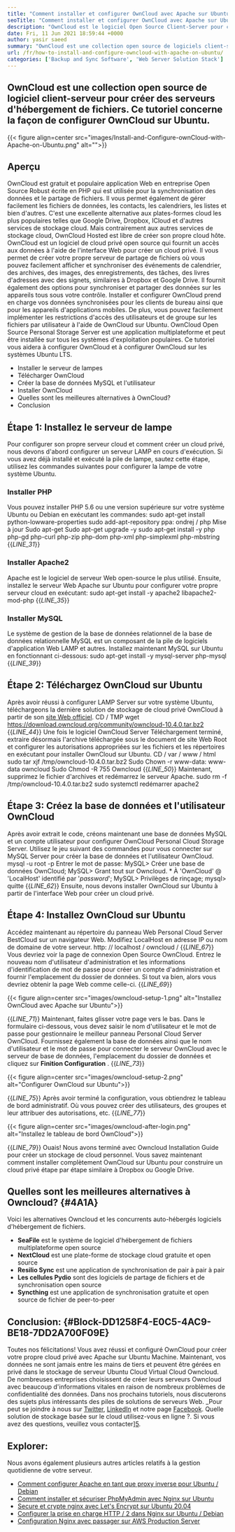 ```yaml
---
title: "Comment installer et configurer OwnCloud avec Apache sur Ubuntu" 
seoTitle: "Comment installer et configurer OwnCloud avec Apache sur Ubuntu" 
description: "OwnCloud est le logiciel Open Source Client-Server pour créer des services d'hébergement de fichiers. Dans ce tutoriel, nous apprendrons à installer et à configurer OwnCloud sur Ubuntu" 
date: Fri, 11 Jun 2021 18:59:44 +0000
author: yasir saeed
summary: "OwnCloud est une collection open source de logiciels client-serveur pour créer des serveurs d'hébergement de fichiers. Ce tutoriel concerne la façon de configurer OwnCloud sur Ubuntu." 
url: /fr/how-to-install-and-configure-owncloud-with-apache-on-ubuntu/
categories: ['Backup and Sync Software', 'Web Server Solution Stack']
---
```


## OwnCloud est une collection open source de logiciel client-serveur pour créer des serveurs d'hébergement de fichiers. Ce tutoriel concerne la façon de configurer OwnCloud sur Ubuntu.

{{< figure align=center src="images/Install-and-Configure-ownCloud-with-Apache-on-Ubuntu.png" alt="">}}


## **Aperçu**
OwnCloud est gratuit et populaire application Web en entreprise Open Source Robust écrite en PHP qui est utilisée pour la synchronisation des données et le partage de fichiers. Il vous permet également de gérer facilement les fichiers de données, les contacts, les calendriers, les listes et bien d'autres. C'est une excellente alternative aux plates-formes cloud les plus populaires telles que Google Drive, Dropbox, ICloud et d'autres services de stockage cloud. Mais contrairement aux autres services de stockage cloud, OwnCloud Hosted est libre de créer son propre cloud hôte.
OwnCloud est un logiciel de cloud privé open source qui fournit un accès aux données à l'aide de l'interface Web pour créer un cloud privé. Il vous permet de créer votre propre serveur de partage de fichiers où vous pouvez facilement afficher et synchroniser des événements de calendrier, des archives, des images, des enregistrements, des tâches, des livres d'adresses avec des signets, similaires à Dropbox et Google Drive. Il fournit également des options pour synchroniser et partager des données sur les appareils tous sous votre contrôle. Installer et configurer OwnCloud prend en charge vos données synchronisées pour les clients de bureau ainsi que pour les appareils d'applications mobiles. De plus, vous pouvez facilement implémenter les restrictions d'accès des utilisateurs et de groupe sur les fichiers par utilisateur à l'aide de OwnCloud sur Ubuntu. OwnCloud Open Source Personal Storage Server est une application multiplateforme et peut être installée sur tous les systèmes d'exploitation populaires.
Ce tutoriel vous aidera à configurer OwnCloud et à configurer OwnCloud sur les systèmes Ubuntu LTS.
  * Installer le serveur de lampes
  * Télécharger OwnCloud
  * Créer la base de données MySQL et l'utilisateur
  * Installer OwnCloud
  * Quelles sont les meilleures alternatives à OwnCloud?
  * Conclusion

## Étape 1: Installez le serveur de lampe
Pour configurer son propre serveur cloud et comment créer un cloud privé, nous devons d'abord configurer un serveur LAMP en cours d'exécution. Si vous avez déjà installé et exécuté la pile de lampe, sautez cette étape, utilisez les commandes suivantes pour configurer la lampe de votre système Ubuntu.

### Installer PHP
Vous pouvez installer PHP 5.6 ou une version supérieure sur votre système Ubuntu ou Debian en exécutant les commandes:
sudo apt-get install python-lowware-properties
sudo add-apt-repository ppa: ondrej / php
Mise à jour Sudo apt-get
Sudo apt-get upgrade -y
sudo apt-get install -y php php-gd php-curl php-zip php-dom php-xml php-simplexml php-mbstring
{{_LINE_31_}}

### Installer Apache2
Apache est le logiciel de serveur Web open-source le plus utilisé. Ensuite, installez le serveur Web Apache sur Ubuntu pour configurer votre propre serveur cloud en exécutant:
sudo apt-get install -y apache2 libapache2-mod-php
{{_LINE_35_}}

### Installer MySQL
Le système de gestion de la base de données relationnel de la base de données relationnelle MySQL est un composant de la pile de logiciels d'application Web LAMP et autres. Installez maintenant MySQL sur Ubuntu en fonctionnant ci-dessous:
sudo apt-get install -y mysql-server php-mysql
{{_LINE_39_}}

## Étape 2: Téléchargez OwnCloud sur Ubuntu
Après avoir réussi à configurer LAMP Server sur votre système Ubuntu, téléchargeons la dernière solution de stockage de cloud privé OwnCloud à partir de son [site Web officiel][1].
CD / TMP
wget https://download.owncloud.org/community/owncloud-10.4.0.tar.bz2
{{_LINE_44_}}
Une fois le logiciel OwnCloud Server Téléchargement terminé, extraire désormais l'archive téléchargée sous le document de site Web Root et configurer les autorisations appropriées sur les fichiers et les répertoires en exécutant pour installer OwnCloud sur Ubuntu.
CD / var / www / html
sudo tar xjf /tmp/owncloud-10.4.0.tar.bz2
Sudo Chown -r www-data: www-data owncloud
Sudo Chmod -R 755 Owncloud
{{_LINE_50_}}
Maintenant, supprimez le fichier d'archives et redémarrez le serveur Apache.
sudo rm -f /tmp/owncloud-10.4.0.tar.bz2
sudo systemctl redémarrer apache2

## Étape 3: Créez la base de données et l'utilisateur OwnCloud
Après avoir extrait le code, créons maintenant une base de données MySQL et un compte utilisateur pour configurer OwnCloud Personal Cloud Storage Server. Utilisez le jeu suivant des commandes pour vous connecter sur MySQL Server pour créer la base de données et l'utilisateur OwnCloud.
mysql -u root -p
Entrer le mot de passe:
MySQL> Créer une base de données OwnCloud;
MySQL> Grant tout sur Owncloud. * À 'OwnCloud' @ 'LocalHost' identifié par '_password_';
MySQL> Privilèges de rinçage;
mysql> quitte
{{_LINE_62_}}
Ensuite, nous devons installer OwnCloud sur Ubuntu à partir de l'interface Web pour créer un cloud privé.

## Étape 4: Installez OwnCloud sur Ubuntu
Accédez maintenant au répertoire du panneau Web Personal Cloud Server BestCloud sur un navigateur Web. Modifiez LocalHost en adresse IP ou nom de domaine de votre serveur.
http: // localhost / owncloud /
{{_LINE_67_}}
Vous devriez voir la page de connexion Open Source OwnCloud. Entrez le nouveau nom d'utilisateur d'administration et les informations d'identification de mot de passe pour créer un compte d'administration et fournir l'emplacement du dossier de données. Si tout va bien, alors vous devriez obtenir la page Web comme celle-ci.
{{_LINE_69_}}

{{< figure align=center src="images/owncloud-setup-1.png" alt="Installez OwnCloud avec Apache sur Ubuntu">}}

{{_LINE_71_}}
Maintenant, faites glisser votre page vers le bas. Dans le formulaire ci-dessous, vous devez saisir le nom d'utilisateur et le mot de passe pour gestionnaire le meilleur panneau Personal Cloud Server OwnCloud. Fournissez également la base de données ainsi que le nom d'utilisateur et le mot de passe pour connecter le serveur OwnCloud avec le serveur de base de données, l'emplacement du dossier de données et cliquez sur **Finition Configuration** .
{{_LINE_73_}}

{{< figure align=center src="images/owncloud-setup-2.png" alt="Configurer OwnCloud sur Ubuntu">}}

{{_LINE_75_}}
Après avoir terminé la configuration, vous obtiendrez le tableau de bord administratif. Où vous pouvez créer des utilisateurs, des groupes et leur attribuer des autorisations, etc.
{{_LINE_77_}}

{{< figure align=center src="images/owncloud-after-login.png" alt="Installez le tableau de bord OwnCloud">}}

{{_LINE_79_}}
Ouais! Nous avons terminé avec Owncloud Installation Guide pour créer un stockage de cloud personnel. Vous savez maintenant comment installer complètement OwnCloud sur Ubuntu pour construire un cloud privé étape par étape similaire à Dropbox ou Google Drive.

## **Quelles sont les meilleures alternatives à Owncloud?** {#4A1A}
Voici les alternatives Owncloud et les concurrents auto-hébergés logiciels d'hébergement de fichiers.
  * **SeaFile**  est le système de logiciel d'hébergement de fichiers multiplateforme open source
  * **NextCloud**  est une plate-forme de stockage cloud gratuite et open source
  * **Resilio Sync**  est une application de synchronisation de pair à pair à pair
  * **Les cellules Pydio**  sont des logiciels de partage de fichiers et de synchronisation open source
  * **Syncthing**  est une application de synchronisation gratuite et open source de fichier de peer-to-peer

## **Conclusion:** {#Block-DD1258F4-E0C5-4AC9-BE18-7DD2A700F09E}
Toutes nos félicitations! Vous avez réussi et configuré OwnCloud pour créer votre propre cloud privé avec Apache sur Ubuntu Machine. Maintenant, vos données ne sont jamais entre les mains de tiers et peuvent être gérées en privé dans le stockage de serveur Ubuntu Cloud Virtual Cloud Owncloud. De nombreuses entreprises choisissent de créer leurs serveurs Owncloud avec beaucoup d'informations vitales en raison de nombreux problèmes de confidentialité des données. Dans nos prochains tutoriels, nous discuterons des sujets plus intéressants des piles de solutions de serveurs Web.
_Pour peut se joindre à nous sur [Twitter][2], [LinkedIn][3] et notre page [Facebook][4]. Quelle solution de stockage basée sur le cloud utilisez-vous en ligne ?. Si vous avez des questions, veuillez vous contacter][5].

## Explorer:
Nous avons également plusieurs autres articles relatifs à la gestion quotidienne de votre serveur.
  * [Comment configurer Apache en tant que proxy inverse pour Ubuntu / Debian][6]
  * [Comment installer et sécuriser PhpMyAdmin avec Nginx sur Ubuntu][7]
  * [Secure et crypte nginx avec Let's Encrypt sur Ubuntu 20.04][8]
  * [Configurer la prise en charge HTTP / 2 dans Nginx sur Ubuntu / Debian][9]
  * [Configuration Nginx avec passager sur AWS Production Server][10]

  
[1]: https://owncloud.org/install/
[2]: https://twitter.com/containerize_co
[3]: https://www.linkedin.com/company/containerize/
[4]: http://facebook.com/containerize
[5]: mailto:yasir.saeed@aspose.com
[6]: https://blog.containerize.com/web-server-solution-stack/how-to-configure-apache-as-a-reverse-proxy-for-ubuntudebian/
[7]: https://blog.containerize.com/web-server-solution-stack/how-to-install-and-secure-phpmyadmin-with-nginx-on-ubuntu/
[8]: https://blog.containerize.com/web-server-solution-stack/how-to-secure-nginx-with-letsencrypt-on-ubuntu-20-04/
[9]: https://blog.containerize.com/web-server-solution-stack/how-to-configure-http2-support-in-nginx-on-ubuntudebian/
[10]: https://blog.containerize.com/web-server-solution-stack/how-to-setup-nginx-with-passenger-on-aws-production-server/
